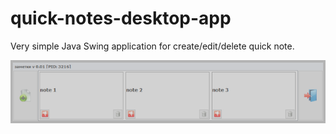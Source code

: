 # quick-notes-desktop-app

Very simple Java Swing application for create/edit/delete quick note.

![screenshot](/example.png)

